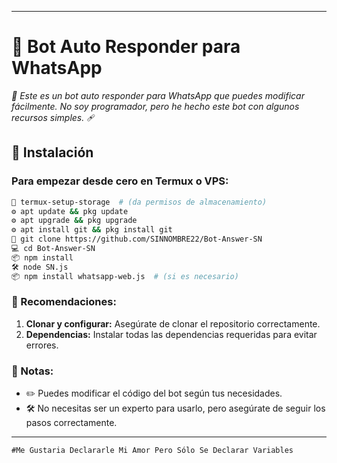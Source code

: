 
---

# **🌟 Bot Auto Responder para WhatsApp**  
*🤖 Este es un bot auto responder para WhatsApp que puedes modificar fácilmente. No soy programador, pero he hecho este bot con algunos recursos simples.* 🩹

## **🚀 Instalación**
### **Para empezar desde cero en Termux o VPS:**

```bash
📂 termux-setup-storage  # (da permisos de almacenamiento)
⚙️ apt update && pkg update
⚙️ apt upgrade && pkg upgrade
⚙️ apt install git && pkg install git
🐙 git clone https://github.com/SINNOMBRE22/Bot-Answer-SN
💻 cd Bot-Answer-SN
📦 npm install
🛠️ node SN.js
📦 npm install whatsapp-web.js  # (si es necesario)
```

### **📝 Recomendaciones:**
1. **Clonar y configurar:** Asegúrate de clonar el repositorio correctamente.
2. **Dependencias:** Instalar todas las dependencias requeridas para evitar errores.

### **📌 Notas:**
- ✏️ Puedes modificar el código del bot según tus necesidades.
- 🛠️ No necesitas ser un experto para usarlo, pero asegúrate de seguir los pasos correctamente.

---
```
#Me Gustaria Declararle Mi Amor Pero Sólo Se Declarar Variables 
